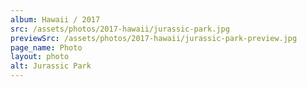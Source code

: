 ```yaml
---
album: Hawaii / 2017
src: /assets/photos/2017-hawaii/jurassic-park.jpg
previewSrc: /assets/photos/2017-hawaii/jurassic-park-preview.jpg
page_name: Photo
layout: photo
alt: Jurassic Park
---
```

